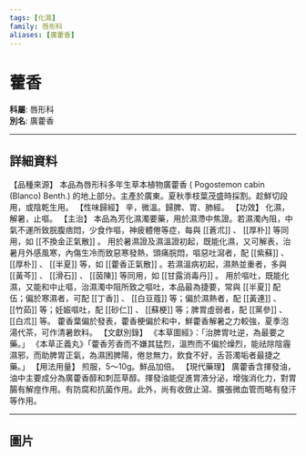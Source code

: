 ```yaml
---
tags: [化濕]
family: 唇形科
aliases: [廣藿香]
---
```


# 藿香

**科屬**: 唇形科  
**別名**: 廣藿香  

---

## 詳細資料
【品種來源】
本品為唇形科多年生草本植物廣藿香 (
Pogostemon cabin
(Blanco) Benth.) 的地上部分。主產於廣東。夏秋季枝葉茂盛時採割。趁鮮切段用，或陰乾生用。
【性味歸經】
辛，微溫。歸脾、胃、肺經。
【功效】
化濕，解暑，止嘔。
【主治】
本品為芳化濕濁要藥，用於濕滯中焦證。若濕濁內阻，中氣不運所致脘腹痞悶，少食作嘔，神疲體倦等症，每與 [[蒼朮]] 、 [[厚朴]] 等同用，如 [[不換金正氣散]] 。
用於暑濕證及濕溫證初起，既能化濕，又可解表，治暑月外感風寒，內傷生冷而致惡寒發熱，頭痛脘悶，嘔惡吐瀉者，配 [[紫蘇]] 、 [[厚朴]] 、 [[半夏]] 等，如 [[藿香正氣散]] 。若濕溫病初起，濕熱並重者，多與 [[黃芩]] 、 [[滑石]] 、 [[茵陳]] 等同用，如 [[甘露消毒丹]] 。
用於嘔吐，既能化濕，又能和中止嘔，治濕濁中阻所致之嘔吐，本品最為捷要，常與 [[半夏]] 配伍；偏於寒濕者，可配 [[丁香]] 、 [[白豆蔻]] 等；偏於濕熱者，配 [[黃連]] 、 [[竹茹]] 等；妊娠嘔吐，配 [[砂仁]] 、 [[蘇梗]] 等；脾胃虛弱者，配 [[黨參]] 、 [[白朮]] 等。
藿香葉偏於發表，藿香梗偏於和中，鮮藿香解暑之力較強，夏季泡湯代茶，可作清暑飲料。
【文獻別錄】
《本草圖經》：「治脾胃吐逆，為最要之藥。」
《本草正義丸》「藿香芳香而不嫌其猛烈，溫煦而不偏於燥烈，能祛除陰霾濕邪，而助脾胃正氣，為濕困脾陽，倦怠無力，飲食不好，舌苔濁垢者最捷之藥。」
【用法用量】
煎服，5～10g。鮮品加倍。
【現代藥理】
廣藿香含揮發油，油中主要成分為廣藿香醇和刺蕊草醇。揮發油能促進胃液分泌，增強消化力，對胃腸有解痙作用。有防腐和抗菌作用。此外，尚有收斂止瀉、擴張微血管而略有發汗等作用。

---

## 圖片
